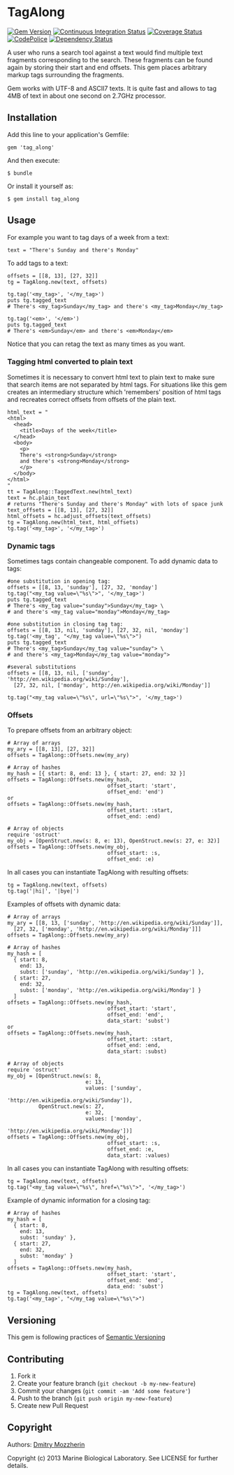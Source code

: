 TagAlong
========

[![Gem Version][1]][2]
[![Continuous Integration Status][3]][4]
[![Coverage Status][5]][6]
[![CodePolice][7]][8]
[![Dependency Status][9]][10]

A user who runs a search tool against a text would find 
multiple text fragments corresponding to the search.
These fragments can be found again by storing their 
start and end offsets. This gem places arbitrary
markup tags surrounding the fragments.

Gem works with UTF-8 and ASCII7 texts. It is quite fast and allows to tag
4MB of text in about one second on 2.7GHz processor.

Installation
------------

Add this line to your application's Gemfile:

    gem 'tag_along'

And then execute:

    $ bundle

Or install it yourself as:

    $ gem install tag_along

Usage
-----

For example you want to tag days of a week from a text:

    text = "There's Sunday and there's Monday"

To add tags to a text:

    offsets = [[8, 13], [27, 32]]
    tg = TagAlong.new(text, offsets)
    
    tg.tag('<my_tag>', '</my_tag>')
    puts tg.tagged_text
    # There's <my_tag>Sunday</my_tag> and there's <my_tag>Monday</my_tag>
    
    tg.tag('<em>', '</em>')
    puts tg.tagged_text
    # There's <em>Sunday</em> and there's <em>Monday</em>

Notice that you can retag the text as many times as you want.

### Tagging html converted to plain text

Sometimes it is necessary to convert html text to plain text to make sure that
search items are not separated by html tags. For situations like this gem
creates an intermediary structure which 'remembers' position of html tags and
recreates correct offsets from offsets of the plain text.

    html_text = "
    <html>
      <head>
        <title>Days of the week</title>
      </head>
      <body>
        <p>
        There's <strong>Sunday</strong>
        and there's <strong>Monday</strong>
        </p>
      </body>
    </html>
    "
    tt = TagAlong::TaggedText.new(html_text)
    text = hc.plain_text
    # returns "There's Sunday and there's Monday" with lots of space junk
    text_offsets = [[8, 13], [27, 32]]
    html_offsets = hc.adjust_offsets(text_offsets)
    tg = TagAlong.new(html_text, html_offsets)
    tg.tag('<my_tag>', '</my_tag>')

### Dynamic tags

Sometimes tags contain changeable component. To add dynamic data to tags:

    #one substitution in opening tag:
    offsets = [[8, 13, 'sunday'], [27, 32, 'monday']
    tg.tag("<my_tag value=\"%s\">", '</my_tag>')
    puts tg.tagged_text
    # There's <my_tag value="sunday">Sunday</my_tag> \
    # and there's <my_tag value="monday">Monday</my_tag>
    
    #one substitution in closing tag tag:
    offsets = [[8, 13, nil, 'sunday'], [27, 32, nil, 'monday']
    tg.tag('<my_tag', "</my_tag value=\"%s\">")
    puts tg.tagged_text
    # There's <my_tag>Sunday</my_tag value="sunday"> \
    # and there's <my_tag>Monday</my_tag value="monday">

    #several substitutions
    offsets = [[8, 13, nil, ['sunday', 'http://en.wikipedia.org/wiki/Sunday'],
      [27, 32, nil, ['monday', http://en.wikipedia.org/wiki/Monday']]

    tg.tag("<my_tag value=\"%s\", url=\"%s\">", '</my_tag>')


### Offsets
  
To prepare offsets from an arbitrary object:
    
    # Array of arrays
    my_ary = [[8, 13], [27, 32]]
    offsets = TagAlong::Offsets.new(my_ary)

    # Array of hashes
    my_hash = [{ start: 8, end: 13 }, { start: 27, end: 32 }]
    offsets = TagAlong::Offsets.new(my_hash,
                                    offset_start: 'start',
                                    offset_end: 'end')
    or
    offsets = TagAlong::Offsets.new(my_hash,
                                    offset_start: :start,
                                    offset_end: :end)

    # Array of objects
    require 'ostruct'
    my_obj = [OpenStruct.new(s: 8, e: 13), OpenStruct.new(s: 27, e: 32)]
    offsets = TagAlong::Offsets.new(my_obj,
                                    offset_start: :s,
                                    offset_end: :e)

In all cases you can instantiate TagAlong with resulting offsets:

    tg = TagAlong.new(text, offsets)
    tg.tag('|hi|', '|bye|')

Examples of offsets with dynamic data:

    # Array of arrays
    my_ary = [[8, 13, ['sunday', 'http://en.wikipedia.org/wiki/Sunday']], 
      [27, 32, ['monday', 'http://en.wikipedia.org/wiki/Monday']]]
    offsets = TagAlong::Offsets.new(my_ary)

    # Array of hashes
    my_hash = [
      { start: 8, 
        end: 13, 
        subst: ['sunday', 'http://en.wikipedia.org/wiki/Sunday'] }, 
      { start: 27, 
        end: 32,
        subst: ['monday', 'http://en.wikipedia.org/wiki/Monday'] }
      ]
    offsets = TagAlong::Offsets.new(my_hash,
                                    offset_start: 'start',
                                    offset_end: 'end',
                                    data_start: 'subst')
    or
    offsets = TagAlong::Offsets.new(my_hash,
                                    offset_start: :start,
                                    offset_end: :end,
                                    data_start: :subst)

    # Array of objects
    require 'ostruct'
    my_obj = [OpenStruct.new(s: 8, 
                             e: 13, 
                             values: ['sunday', 
                                      'http://en.wikipedia.org/wiki/Sunday']),
              OpenStruct.new(s: 27, 
                             e: 32, 
                             values: ['monday', 
                                      'http://en.wikipedia.org/wiki/Monday'])]
    offsets = TagAlong::Offsets.new(my_obj,
                                    offset_start: :s,
                                    offset_end: :e,
                                    data_start: :values)

In all cases you can instantiate TagAlong with resulting offsets:

    tg = TagAlong.new(text, offsets)
    tg.tag("<my_tag value=\"%s\", href=\"%s\">", '</my_tag>')

Example of dynamic information for a closing tag:

    # Array of hashes
    my_hash = [
      { start: 8, 
        end: 13, 
        subst: 'sunday' }, 
      { start: 27, 
        end: 32,
        subst: 'monday' }
      ]
    offsets = TagAlong::Offsets.new(my_hash,
                                    offset_start: 'start',
                                    offset_end: 'end',
                                    data_end: 'subst')
    tg = TagAlong.new(text, offsets)
    tg.tag('<my_tag>', "</my_tag value=\"%s\">")

Versioning
----------

This gem is following practices of [Semantic Versioning][11]

Contributing
------------

1. Fork it
2. Create your feature branch (`git checkout -b my-new-feature`)
3. Commit your changes (`git commit -am 'Add some feature'`)
4. Push to the branch (`git push origin my-new-feature`)
5. Create new Pull Request

Copyright
---------

Authors: [Dmitry Mozzherin][12] 

Copyright (c) 2013 Marine Biological Laboratory. See LICENSE for
further details.

[1]: https://badge.fury.io/rb/tag_along.png
[2]: http://badge.fury.io/rb/tag_along
[3]: https://secure.travis-ci.org/GlobalNamesArchitecture/tag_along.png
[4]: http://travis-ci.org/GlobalNamesArchitecture/tag_along
[5]: https://coveralls.io/repos/GlobalNamesArchitecture/tag_along/badge.png?branch=master
[6]: https://coveralls.io/r/GlobalNamesArchitecture/tag_along?branch=master
[7]: https://codeclimate.com/github/GlobalNamesArchitecture/tag_along.png
[8]: https://codeclimate.com/github/GlobalNamesArchitecture/tag_along
[9]: https://gemnasium.com/GlobalNamesArchitecture/tag_along.png
[10]: https://gemnasium.com/GlobalNamesArchitecture/tag_along
[11]: http://semver.org/
[12]: https://github.com/dimus
